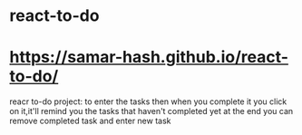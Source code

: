 # react-to-do
# https://samar-hash.github.io/react-to-do/
 reacr to-do project: to enter the tasks then when you complete it you click on it,it'll remind you the tasks that haven't completed yet at the end you can remove completed task and enter new task
